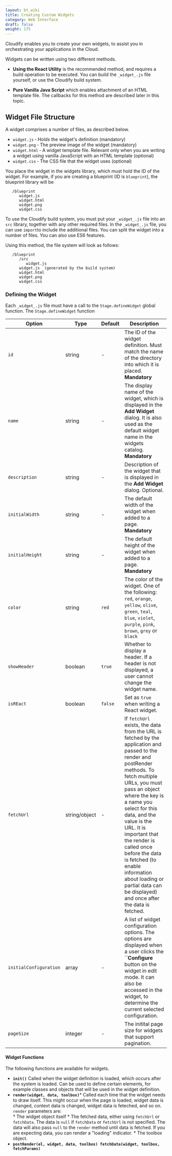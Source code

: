 ```yaml
---
layout: bt_wiki
title: Creating Custom Widgets
category: Web Interface
draft: false
weight: 175
---
```


Cloudify enables you to create your own widgets, to assist you in orchestrating your applications in the Cloud.

Widgets can be written using two different methods.

* **Using the React Utility** is the recommended method, and requires a build operation to be executed. You can build the `_widget_.js` file yourself, or use the Cloudify build system.   

* **Pure Vanilla Java Script** which enables attachment of an HTML template file. The callbacks for this method are described later in this topic.

## Widget File Structure

A widget comprises a number of files, as described below.

* `widget.js` ‑ Holds the widget's definition (mandatory)
* `widget.png` ‑ The preview image of the widget (mandatory)
* `widget.html` ‑ A widget template file. Relevant only when you are writing a widget using vanilla JavaScript with an HTML template (optional)
* `widget.css` ‑ The CSS file that the widget uses (optional)

You place the widget in the widgets library, which must hold the ID of the widget. For example, if you are creating a blueprint (ID is `blueprint`), the blueprint library will be<br>
```/widgets   
   /blueprint   
      widget.js
      widget.html
      widget.png
      widget.css
```

To use the Cloudify build system, you must put your `_widget_.js` file into an `src` library, together with any other required files. In the `_widget_.js` file, you can use `import`to include the additional files. You can split the widget into a number of files. You can also use ES6 features.

Using this method, the file system will look as follows:
```/widgets   
   /blueprint   
      /src   
         widget.js
      widget.js  (generated by the build system)
      widget.html
      widget.png
      widget.css
```

### Defining the Widget

Each `_widget_.js` file must have a call to the `Stage.defineWidget` global function. The `Stage.defineWidget` function 

Option                 | Type    | Default | Description
----------             | -----   | ------- | -----------
`id`                   | string  | -       | The ID of the widget definition. Must match the name of the directory into which it is placed. **Mandatory**
`name`                 | string  | -       | The display name of the widget, which is displayed in the **Add Widget** dialog. It is also used as the default widget name in the widgets catalog. **Mandatory**
`description`          | string  | -       | Description of the widget that is displayed in the **Add Widget** dialog. Optional.
`initialWidth`         | string  | -       | The default width of the widget when added to a page. **Mandatory**
`initialHeight`        | string  | -       | The default height of the widget when added to a page. **Mandatory**
`color`                | string  | `red`   | The color of the widget. One of the following: `red`, `orange`, `yellow`, `olive`, `green`, `teal`, `blue`, `violet`, `purple`, `pink`, `brown`, `grey` or `black`
`showHeader`           | boolean | `true`  | Whether to display a header. If a header is not displayed, a user cannot change the widget name.
`isREact`              | boolean | `false` | Set as `true` when writing a React widget.
`fetchUrl`             | string/object | - | If `fetchUrl` exists, the data from the URL is fetched by the application and passed to the render and postRender methods. To fetch multiple URLs, you must pass an object where the key is a name you select for this data, and the value is the URL. It is important that the render is called once before the data is fetched (to enable information about loading or partial data can be displayed) and once after the data is fetched.
`initialConfiguration` | array   | -       | A list of widget configuration options. The options are displayed when a user clicks the ``**Configure** button on the widget in edit mode. It can also be accessed in the widget, to determine the current selected configuration.
`pageSize`             | integer | -       | The initital page size for widgets that support pagination.

#### Widget Functions
The following functions are available for widgets.

* **`init()`** Called when the widget definition is loaded, which occurs after the system is loaded. Can be used to define certain elements, for example classes and objects that will be used in the widget definition.
* **`render(widget, data, toolbox)`*** Called each time that the widget needs to draw itself. This might occur when the page is loaded, widget data is changed, context data is changed, widget data is feteched, and so on.   
   `render` parameters are:   
      * The widget object itself
      * The fetched data, either using `fetchUrl` or `fetchData`. The data is `null` if `fetchData` or `fetchUrl` is not specified. The data will also pass `null` to the `render` method until data is fetched. If you are expecting data, you can render a "loading" indicator.
      * The toolbox object.
* **`postRender(el, widget, data, toolbox) fetchData(widget, toolbox, fetchParams)`** 